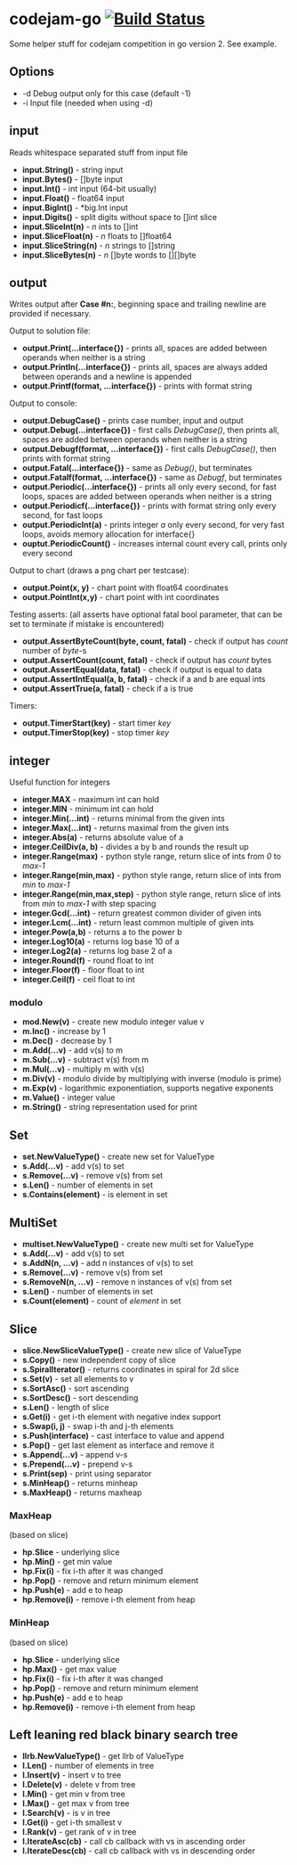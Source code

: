 # codejam-go [![Build Status](https://travis-ci.org/matematik7/codejam-go-v2.svg?branch=master)](https://travis-ci.org/matematik7/codejam-go-v2)

Some helper stuff for codejam competition in go version 2. See example.

## Options

- -d Debug output only for this case (default -1)
- -i Input file (needed when using -d)

## input

Reads whitespace separated stuff from input file

- **input.String()** - string input
- **input.Bytes()** - []byte input
- **input.Int()** - int input (64-bit usually)
- **input.Float()** - float64 input
- **input.BigInt()** - \*big.Int input
- **input.Digits()** - split digits without space to []int slice
- **input.SliceInt(n)** - *n* ints to []int
- **input.SliceFloat(n)** - *n* floats to []float64
- **input.SliceString(n)** - *n* strings to []string
- **input.SliceBytes(n)** - *n* []byte words to [][]byte


## output

Writes output after **Case #n:**, beginning space and trailing newline are provided if necessary.

Output to solution file:
- **output.Print(...interface{})** - prints all, spaces are added between operands when neither is a string
- **output.Println(...interface{})** - prints all, spaces are always added between operands and a newline is appended
- **output.Printf(format, ...interface{})** - prints with format string

Output to console:
- **output.DebugCase()** - prints case number, input and output
- **output.Debug(...interface{})** - first calls *DebugCase()*, then prints all, spaces are added between operands when neither is a string
- **output.Debugf(format, ...interface{})** - first calls *DebugCase()*, then prints with format string
- **output.Fatal(...interface{})** - same as *Debug()*, but terminates
- **output.Fatalf(format, ...interface{})** - same as *Debugf*, but terminates
- **output.Periodic(...interface{})** - prints all only every second, for fast loops, spaces are added between operands when neither is a string
- **output.Periodicf(...interface{})** - prints with format string only every second, for fast loops
- **output.PeriodicInt(a)** - prints integer *a* only every second, for very fast loops, avoids memory allocation for interface{}
- **ouptut.PeriodicCount()** - increases internal count every call, prints only every second

Output to chart (draws a png chart per testcase):
- **output.Point(x, y)** - chart point with float64 coordinates
- **output.PointInt(x,y)** - chart point with int coordinates

Testing asserts:
(all asserts have optional fatal bool parameter, that can be set to terminate if mistake is encountered)
- **output.AssertByteCount(byte, count, fatal)** - check if output has *count* number of *byte*-s
- **output.AssertCount(count, fatal)** - check if output has *count* bytes
- **output.AssertEqual(data, fatal)** - check if output is equal to data
- **output.AssertIntEqual(a, b, fatal)** - check if a and b are equal ints
- **output.AssertTrue(a, fatal)** - check if a is true

Timers:
- **output.TimerStart(key)** - start timer *key*
- **output.TimerStop(key)** - stop timer *key*

## integer

Useful function for integers

- **integer.MAX** - maximum int can hold
- **integer.MIN** - minimum int can hold
- **integer.Min(...int)** - returns minimal from the given ints
- **integer.Max(...int)** - returns maximal from the given ints
- **integer.Abs(a)** - returns absolute value of a
- **integer.CeilDiv(a, b)** - divides a by b and rounds the result up
- **integer.Range(max)** - python style range, return slice of ints from *0* to *max-1*
- **integer.Range(min,max)** - python style range, return slice of ints from *min* to *max-1*
- **integer.Range(min,max,step)** - python style range, return slice of ints from *min* to *max-1* with step spacing
- **integer.Gcd(...int)** - return greatest common divider of given ints
- **integer.Lcm(...int)** - return least common multiple of given ints
- **integer.Pow(a,b)** - returns a to the power b
- **integer.Log10(a)** - returns log base 10 of a
- **integer.Log2(a)** - returns log base 2 of a
- **integer.Round(f)** - round float to int
- **integer.Floor(f)** - floor float to int
- **integer.Ceil(f)** - ceil float to int

### modulo

- **mod.New(v)** - create new modulo integer value v
- **m.Inc()** - increase by 1
- **m.Dec()** - decrease by 1
- **m.Add(...v)** - add v(s) to m
- **m.Sub(...v)** - subtract v(s) from m
- **m.Mul(...v)** - multiply m with v(s)
- **m.Div(v)** - modulo divide by multiplying with inverse (modulo is prime)
- **m.Exp(v)** - logarithmic exponentiation, supports negative exponents
- **m.Value()** - integer value
- **m.String()** - string representation used for print

## Set

- **set.NewValueType()** - create new set for ValueType
- **s.Add(...v)** - add v(s) to set
- **s.Remove(...v)** - remove v(s) from set
- **s.Len()** - number of elements in set
- **s.Contains(element)** - is element in set

## MultiSet

- **multiset.NewValueType()** - create new multi set for ValueType
- **s.Add(...v)** - add v(s) to set
- **s.AddN(n, ...v)** - add n instances of v(s) to set
- **s.Remove(...v)** - remove v(s) from set
- **s.RemoveN(n, ...v)** - remove n instances of v(s) from set
- **s.Len()** - number of elements in set
- **s.Count(element)** - count of *element* in set

## Slice

- **slice.NewSliceValueType()** - create new slice of ValueType
- **s.Copy()** - new independent copy of slice
- **s.SpiralIterator()** - returns coordinates in spiral for 2d slice
- **s.Set(v)** - set all elements to v
- **s.SortAsc()** - sort ascending
- **s.SortDesc()** - sort descending
- **s.Len()** - length of slice
- **s.Get(i)** - get i-th element with negative index support
- **s.Swap(i, j)** - swap i-th and j-th elements
- **s.Push(interface)** - cast interface to value and append
- **s.Pop()** - get last element as interface and remove it
- **s.Append(...v)** - append v-s
- **s.Prepend(...v)** - prepend v-s
- **s.Print(sep)** - print using separator
- **s.MinHeap()** - returns minheap
- **s.MaxHeap()** - returns maxheap

### MaxHeap
(based on slice)

- **hp.Slice** - underlying slice
- **hp.Min()** - get min value
- **hp.Fix(i)** - fix i-th after it was changed
- **hp.Pop()** - remove and return minimum element
- **hp.Push(e)** - add e to heap
- **hp.Remove(i)** - remove i-th element from heap

### MinHeap
(based on slice)

- **hp.Slice** - underlying slice
- **hp.Max()** - get max value
- **hp.Fix(i)** - fix i-th after it was changed
- **hp.Pop()** - remove and return minimum element
- **hp.Push(e)** - add e to heap
- **hp.Remove(i)** - remove i-th element from heap

## Left leaning red black binary search tree

- **llrb.NewValueType()** - get llrb of ValueType
- **l.Len()** - number of elements in tree
- **l.Insert(v)** - insert v to tree
- **l.Delete(v)** - delete v from tree
- **l.Min()** - get min v from tree
- **l.Max()** - get max v from tree
- **l.Search(v)** - is v in tree
- **l.Get(i)** - get i-th smallest v
- **l.Rank(v)** - get rank of v in tree
- **l.IterateAsc(cb)** - call cb callback with vs in ascending order
- **l.IterateDesc(cb)** - call cb callback with vs in descending order
